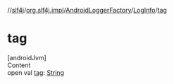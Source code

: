 //[slf4j](../../../index.md)/[org.slf4j.impl](../../index.md)/[AndroidLoggerFactory](../index.md)/[LogInfo](index.md)/[tag](tag.md)



# tag  
[androidJvm]  
Content  
open val [tag](tag.md): [String](https://developer.android.com/reference/kotlin/java/lang/String.html)  




